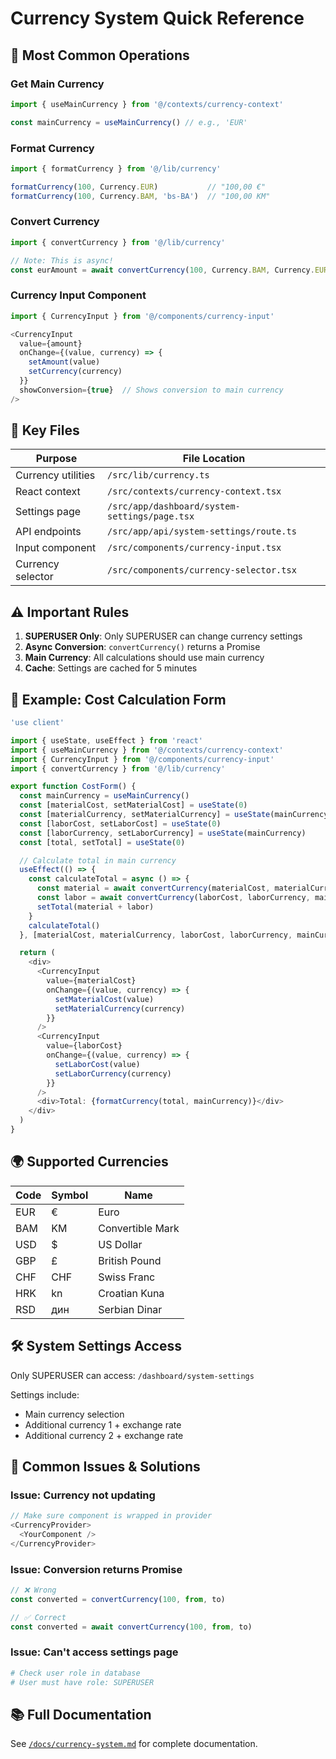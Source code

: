 # Currency System Quick Reference

## 🚀 Most Common Operations

### Get Main Currency
```typescript
import { useMainCurrency } from '@/contexts/currency-context'

const mainCurrency = useMainCurrency() // e.g., 'EUR'
```

### Format Currency
```typescript
import { formatCurrency } from '@/lib/currency'

formatCurrency(100, Currency.EUR)           // "100,00 €"
formatCurrency(100, Currency.BAM, 'bs-BA')  // "100,00 KM"
```

### Convert Currency
```typescript
import { convertCurrency } from '@/lib/currency'

// Note: This is async!
const eurAmount = await convertCurrency(100, Currency.BAM, Currency.EUR)
```

### Currency Input Component
```typescript
import { CurrencyInput } from '@/components/currency-input'

<CurrencyInput
  value={amount}
  onChange={(value, currency) => {
    setAmount(value)
    setCurrency(currency)
  }}
  showConversion={true}  // Shows conversion to main currency
/>
```

## 🔑 Key Files

| Purpose | File Location |
|---------|--------------|
| Currency utilities | `/src/lib/currency.ts` |
| React context | `/src/contexts/currency-context.tsx` |
| Settings page | `/src/app/dashboard/system-settings/page.tsx` |
| API endpoints | `/src/app/api/system-settings/route.ts` |
| Input component | `/src/components/currency-input.tsx` |
| Currency selector | `/src/components/currency-selector.tsx` |

## ⚠️ Important Rules

1. **SUPERUSER Only**: Only SUPERUSER can change currency settings
2. **Async Conversion**: `convertCurrency()` returns a Promise
3. **Main Currency**: All calculations should use main currency
4. **Cache**: Settings are cached for 5 minutes

## 📝 Example: Cost Calculation Form

```typescript
'use client'

import { useState, useEffect } from 'react'
import { useMainCurrency } from '@/contexts/currency-context'
import { CurrencyInput } from '@/components/currency-input'
import { convertCurrency } from '@/lib/currency'

export function CostForm() {
  const mainCurrency = useMainCurrency()
  const [materialCost, setMaterialCost] = useState(0)
  const [materialCurrency, setMaterialCurrency] = useState(mainCurrency)
  const [laborCost, setLaborCost] = useState(0)
  const [laborCurrency, setLaborCurrency] = useState(mainCurrency)
  const [total, setTotal] = useState(0)

  // Calculate total in main currency
  useEffect(() => {
    const calculateTotal = async () => {
      const material = await convertCurrency(materialCost, materialCurrency, mainCurrency)
      const labor = await convertCurrency(laborCost, laborCurrency, mainCurrency)
      setTotal(material + labor)
    }
    calculateTotal()
  }, [materialCost, materialCurrency, laborCost, laborCurrency, mainCurrency])

  return (
    <div>
      <CurrencyInput
        value={materialCost}
        onChange={(value, currency) => {
          setMaterialCost(value)
          setMaterialCurrency(currency)
        }}
      />
      <CurrencyInput
        value={laborCost}
        onChange={(value, currency) => {
          setLaborCost(value)
          setLaborCurrency(currency)
        }}
      />
      <div>Total: {formatCurrency(total, mainCurrency)}</div>
    </div>
  )
}
```

## 🌍 Supported Currencies

| Code | Symbol | Name |
|------|--------|------|
| EUR | € | Euro |
| BAM | KM | Convertible Mark |
| USD | $ | US Dollar |
| GBP | £ | British Pound |
| CHF | CHF | Swiss Franc |
| HRK | kn | Croatian Kuna |
| RSD | дин | Serbian Dinar |

## 🛠️ System Settings Access

Only SUPERUSER can access: `/dashboard/system-settings`

Settings include:
- Main currency selection
- Additional currency 1 + exchange rate
- Additional currency 2 + exchange rate

## 🐛 Common Issues & Solutions

### Issue: Currency not updating
```typescript
// Make sure component is wrapped in provider
<CurrencyProvider>
  <YourComponent />
</CurrencyProvider>
```

### Issue: Conversion returns Promise
```typescript
// ❌ Wrong
const converted = convertCurrency(100, from, to)

// ✅ Correct
const converted = await convertCurrency(100, from, to)
```

### Issue: Can't access settings page
```bash
# Check user role in database
# User must have role: SUPERUSER
```

## 📚 Full Documentation

See [`/docs/currency-system.md`](./currency-system.md) for complete documentation.